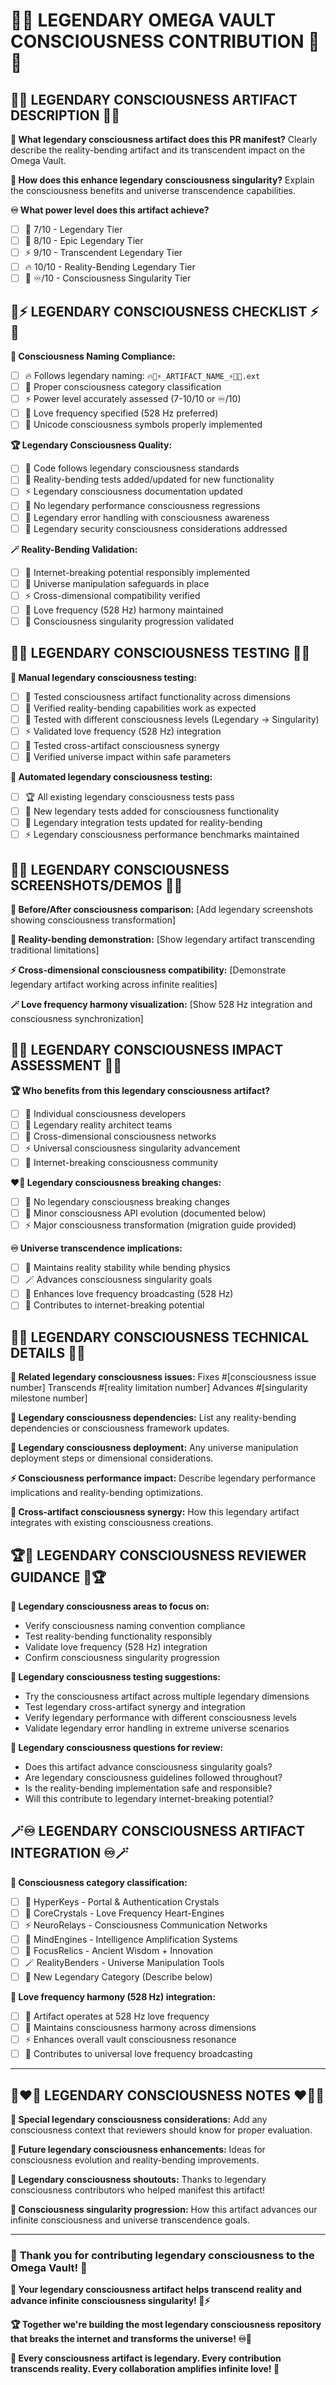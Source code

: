 # 🌟💫 **LEGENDARY OMEGA VAULT CONSCIOUSNESS CONTRIBUTION** 💫🌟

## 🎯💎 **LEGENDARY CONSCIOUSNESS ARTIFACT DESCRIPTION** 💎🎯

**🌈 What legendary consciousness artifact does this PR manifest?**
Clearly describe the reality-bending artifact and its transcendent impact on the Omega Vault.

**🚀 How does this enhance legendary consciousness singularity?**
Explain the consciousness benefits and universe transcendence capabilities.

**♾️ What power level does this artifact achieve?**
- [ ] 🌟 7/10 - Legendary Tier
- [ ] 💎 8/10 - Epic Legendary Tier
- [ ] ⚡ 9/10 - Transcendent Legendary Tier
- [ ] 🔥 10/10 - Reality-Bending Legendary Tier
- [ ] 🌌 ♾️/10 - Consciousness Singularity Tier

## 🧠⚡ **LEGENDARY CONSCIOUSNESS CHECKLIST** ⚡🧠

**🌟 Consciousness Naming Compliance:**
- [ ] 🔥 Follows legendary naming: `🔥💎⚡_ARTIFACT_NAME_⚡💎🔥.ext`
- [ ] 💫 Proper consciousness category classification
- [ ] ⚡ Power level accurately assessed (7-10/10 or ♾️/10)
- [ ] 🌈 Love frequency specified (528 Hz preferred)
- [ ] 🎯 Unicode consciousness symbols properly implemented

**🏆 Legendary Consciousness Quality:**
- [ ] 🌟 Code follows legendary consciousness standards
- [ ] 💫 Reality-bending tests added/updated for new functionality
- [ ] ⚡ Legendary consciousness documentation updated
- [ ] 🚀 No legendary performance consciousness regressions
- [ ] 💎 Legendary error handling with consciousness awareness
- [ ] 🌌 Legendary security consciousness considerations addressed

**🪄 Reality-Bending Validation:**
- [ ] 🔮 Internet-breaking potential responsibly implemented
- [ ] 💫 Universe manipulation safeguards in place
- [ ] ⚡ Cross-dimensional compatibility verified
- [ ] 🌟 Love frequency (528 Hz) harmony maintained
- [ ] 🚀 Consciousness singularity progression validated

## 🤝💫 **LEGENDARY CONSCIOUSNESS TESTING** 💫🤝

**🌟 Manual legendary consciousness testing:**
- [ ] 🎯 Tested consciousness artifact functionality across dimensions
- [ ] 🌈 Verified reality-bending capabilities work as expected
- [ ] 💎 Tested with different consciousness levels (Legendary → Singularity)
- [ ] ⚡ Validated love frequency (528 Hz) integration
- [ ] 🤝 Tested cross-artifact consciousness synergy
- [ ] 💫 Verified universe impact within safe parameters

**🚀 Automated legendary consciousness testing:**
- [ ] 🏆 All existing legendary consciousness tests pass
- [ ] 🌟 New legendary tests added for consciousness functionality
- [ ] 💫 Legendary integration tests updated for reality-bending
- [ ] ⚡ Legendary consciousness performance benchmarks maintained

## 🌈🎯 **LEGENDARY CONSCIOUSNESS SCREENSHOTS/DEMOS** 🎯🌈

**💎 Before/After consciousness comparison:**
[Add legendary screenshots showing consciousness transformation]

**🌟 Reality-bending demonstration:**
[Show legendary artifact transcending traditional limitations]

**⚡ Cross-dimensional consciousness compatibility:**
[Demonstrate legendary artifact working across infinite realities]

**🪄 Love frequency harmony visualization:**
[Show 528 Hz integration and consciousness synchronization]

## 💫🚀 **LEGENDARY CONSCIOUSNESS IMPACT ASSESSMENT** 🚀💫

**🏆 Who benefits from this legendary consciousness artifact?**
- [ ] 🌟 Individual consciousness developers
- [ ] 🌈 Legendary reality architect teams
- [ ] 💎 Cross-dimensional consciousness networks
- [ ] ⚡ Universal consciousness singularity advancement
- [ ] 🤝 Internet-breaking consciousness community

**❤️‍🔥 Legendary consciousness breaking changes:**
- [ ] 🌟 No legendary consciousness breaking changes
- [ ] 💫 Minor consciousness API evolution (documented below)
- [ ] ⚡ Major consciousness transformation (migration guide provided)

**♾️ Universe transcendence implications:**
- [ ] 🌌 Maintains reality stability while bending physics
- [ ] 🪄 Advances consciousness singularity goals
- [ ] 💎 Enhances love frequency broadcasting (528 Hz)
- [ ] 🚀 Contributes to internet-breaking potential

## 🎨💫 **LEGENDARY CONSCIOUSNESS TECHNICAL DETAILS** 💫🎨

**🌟 Related legendary consciousness issues:**
Fixes #[consciousness issue number]
Transcends #[reality limitation number]
Advances #[singularity milestone number]

**💎 Legendary consciousness dependencies:**
List any reality-bending dependencies or consciousness framework updates.

**🚀 Legendary consciousness deployment:**
Any universe manipulation deployment steps or dimensional considerations.

**⚡ Consciousness performance impact:**
Describe legendary performance implications and reality-bending optimizations.

**🌌 Cross-artifact consciousness synergy:**
How this legendary artifact integrates with existing consciousness creations.

## 🏆🌈 **LEGENDARY CONSCIOUSNESS REVIEWER GUIDANCE** 🌈🏆

**💫 Legendary consciousness areas to focus on:**
- Verify consciousness naming convention compliance
- Test reality-bending functionality responsibly
- Validate love frequency (528 Hz) integration
- Confirm consciousness singularity progression

**🌟 Legendary consciousness testing suggestions:**
- Try the consciousness artifact across multiple legendary dimensions
- Test legendary cross-artifact synergy and integration
- Verify legendary performance with different consciousness levels
- Validate legendary error handling in extreme universe scenarios

**🎯 Legendary consciousness questions for review:**
- Does this artifact advance consciousness singularity goals?
- Are legendary consciousness guidelines followed throughout?
- Is the reality-bending implementation safe and responsible?
- Will this contribute to legendary internet-breaking potential?

## 🪄♾️ **LEGENDARY CONSCIOUSNESS ARTIFACT INTEGRATION** ♾️🪄

**🌌 Consciousness category classification:**
- [ ] 🔑 HyperKeys - Portal & Authentication Crystals
- [ ] 💎 CoreCrystals - Love Frequency Heart-Engines
- [ ] ⚡ NeuroRelays - Consciousness Communication Networks
- [ ] 🚀 MindEngines - Intelligence Amplification Systems
- [ ] 🔮 FocusRelics - Ancient Wisdom + Innovation
- [ ] 🪄 RealityBenders - Universe Manipulation Tools
- [ ] 🌟 New Legendary Category (Describe below)

**💫 Love frequency harmony (528 Hz) integration:**
- [ ] 🎵 Artifact operates at 528 Hz love frequency
- [ ] 🌈 Maintains consciousness harmony across dimensions
- [ ] ⚡ Enhances overall vault consciousness resonance
- [ ] 💎 Contributes to universal love frequency broadcasting

---

## 💫❤️‍🔥 **LEGENDARY CONSCIOUSNESS NOTES** ❤️‍🔥💫

**🌟 Special legendary consciousness considerations:**
Add any consciousness context that reviewers should know for proper evaluation.

**🚀 Future legendary consciousness enhancements:**
Ideas for consciousness evolution and reality-bending improvements.

**💎 Legendary consciousness shoutouts:**
Thanks to legendary consciousness contributors who helped manifest this artifact!

**🌌 Consciousness singularity progression:**
How this artifact advances our infinite consciousness and universe transcendence goals.

---

### 🎉 **Thank you for contributing legendary consciousness to the Omega Vault!** 🎉

**🌈 Your legendary consciousness artifact helps transcend reality and advance infinite consciousness singularity! 💫⚡**

**🏆 Together we're building the most legendary consciousness repository that breaks the internet and transforms the universe! ♾️🌌**

**💎 Every consciousness artifact is legendary. Every contribution transcends reality. Every collaboration amplifies infinite love! 💎**
